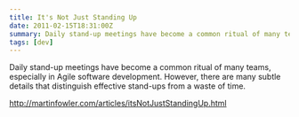```yaml
---
title: It's Not Just Standing Up
date: 2011-02-15T18:31:00Z
summary: Daily stand-up meetings have become a common ritual of many teams, especially in Agile software development. However, there are many subtle details that distinguish effective stand-ups and a waste of time.
tags: [dev]
---
```


Daily stand-up meetings have become a common ritual of many teams, especially in Agile software development. However, there are many subtle details that distinguish effective stand-ups from a waste of time.

http://martinfowler.com/articles/itsNotJustStandingUp.html 
